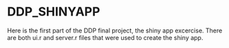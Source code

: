 # DDP_SHINYAPP
Here is the first part of the DDP final project, the shiny app excercise. 
There are both ui.r and server.r files that were used to create the shiny app. 
